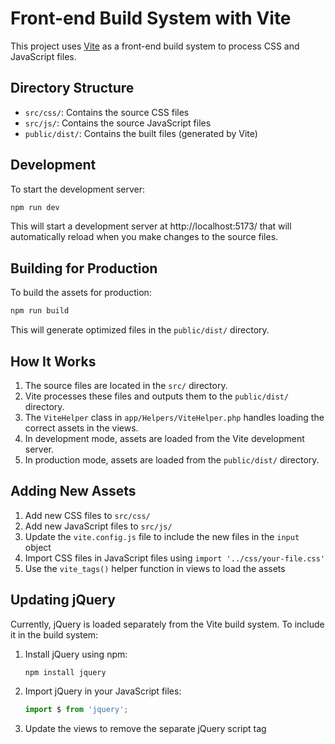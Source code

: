 # Front-end Build System with Vite

This project uses [Vite](https://vitejs.dev/) as a front-end build system to process CSS and JavaScript files.

## Directory Structure

- `src/css/`: Contains the source CSS files
- `src/js/`: Contains the source JavaScript files
- `public/dist/`: Contains the built files (generated by Vite)

## Development

To start the development server:

```bash
npm run dev
```

This will start a development server at http://localhost:5173/ that will automatically reload when you make changes to the source files.

## Building for Production

To build the assets for production:

```bash
npm run build
```

This will generate optimized files in the `public/dist/` directory.

## How It Works

1. The source files are located in the `src/` directory.
2. Vite processes these files and outputs them to the `public/dist/` directory.
3. The `ViteHelper` class in `app/Helpers/ViteHelper.php` handles loading the correct assets in the views.
4. In development mode, assets are loaded from the Vite development server.
5. In production mode, assets are loaded from the `public/dist/` directory.

## Adding New Assets

1. Add new CSS files to `src/css/`
2. Add new JavaScript files to `src/js/`
3. Update the `vite.config.js` file to include the new files in the `input` object
4. Import CSS files in JavaScript files using `import '../css/your-file.css'`
5. Use the `vite_tags()` helper function in views to load the assets

## Updating jQuery

Currently, jQuery is loaded separately from the Vite build system. To include it in the build system:

1. Install jQuery using npm:
   ```bash
   npm install jquery
   ```

2. Import jQuery in your JavaScript files:
   ```javascript
   import $ from 'jquery';
   ```

3. Update the views to remove the separate jQuery script tag